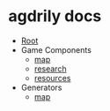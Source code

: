 # agdrily docs

- [Root](/docs)
- Game Components
  - [map](/docs/game_components/map.md)
  - [research](/docs/game_components/resaerch.md)
  - [resources](/docs/game_components/resources.md)
- Generators
  - [map](/docs/generators/map.md)
